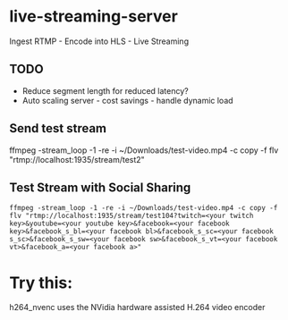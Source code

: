# live-streaming-server
Ingest RTMP - Encode into HLS - Live Streaming

## TODO
- Reduce segment length for reduced latency?
- Auto scaling server - cost savings - handle dynamic load

## Send test stream
ffmpeg -stream_loop -1 -re -i ~/Downloads/test-video.mp4 -c copy -f flv "rtmp://localhost:1935/stream/test2"

## Test Stream with Social Sharing
```
ffmpeg -stream_loop -1 -re -i ~/Downloads/test-video.mp4 -c copy -f flv "rtmp://localhost:1935/stream/test104?twitch=<your twitch key>&youtube=<your youtube key>&facebook=<your facebook key>&facebook_s_bl=<your facebook bl>&facebook_s_sc=<your facebook s_sc>&facebook_s_sw=<your facebook sw>&facebook_s_vt=<your facebook vt>&facebook_a=<your facebook a>"
```

# Try this:
h264_nvenc uses the NVidia hardware assisted H.264 video encoder